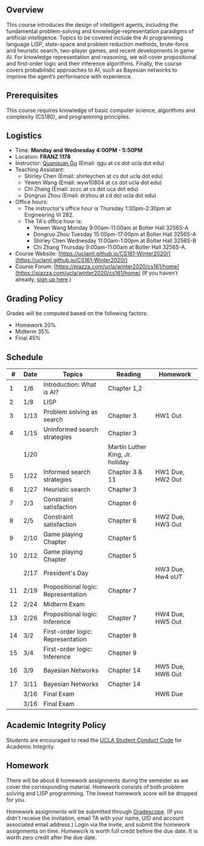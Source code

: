 
## Overview
This course introduces the design of intelligent agents, including the fundamental problem-solving and knowledge-representation paradigms of artificial intelligence. Topics to be covered include the AI programming language LISP, state-space and problem reduction methods, brute-force and heuristic search, two-player games, and recent developments in game AI. For knowledge representation and reasoning, we will cover propositional and first-order logic and their inference algorithms. Finally, the course covers probabilistic approaches to AI, such as Bayesian networks to improve the agent’s performance with experience.
## Prerequisites
This course requires knowledge of basic computer science, algorithms and complexity (CS180), and programming principles.
## Logistics
<!--University of California, Los Angeles  -->
- Time: **Monday and Wednesday 4:00PM - 5:50PM**
- Location: **FRANZ 1178**  
- Instructor: [Quanquan Gu](http://web.cs.ucla.edu/~qgu/) (Email: qgu at cs dot ucla dot edu)   
- Teaching Assistant: 
    - Shirley Chen (Email: shirleychen at cs dot ucla dot edu)
    - Yewen Wang (Email: wyw10804 at cs dot ucla dot edu)
    - Chi Zhang (Email: zccc at cs dot uca dot edu)
    - Dongruo Zhou (Email: drzhou at cd dot ucla dot edu)
- Office hours: 
    - The instructor's office hour is Thursday 1:30pm-2:30pm at Engineering VI 282. 
    - The TA's office hour is: 
        - Yewen Wang Monday 9:00am-11:00am at Bolter Hall 3256S-A
        - Dongruo Zhou Tuesday 15:00pm-17:00pm at Bolter Hall 3256S-A
        - Shirley Chen Wednesday 11:00am-1:00pm at Bolter Hall 3256S-B
        - Chi Zhang Thursday 9:00am-11:00am at Bolter Hall 3256S-A.
- Course Website: [https://uclaml.github.io/CS161-Winter2020/](https://uclaml.github.io/CS161-Winter2020/)
- Course Forum: [https://piazza.com/ucla/winter2020/cs161/home](https://piazza.com/ucla/winter2020/cs161/home)
(If you haven’t already, [sign up here](piazza.com/ucla/winter2020/cs161).)
## Grading Policy
 
Grades will be computed based on the following factors:
- Homework 20%
- Midterm 35%
- Final 45%
## Schedule
| # | Date  | Topics  | Reading | Homework  | 
|----|----|----|----|----|
| 1 | 1/6 | Introduction: What is AI?  | Chapter 1,2 | |
| 2 | 1/8 | LISP | | |
| 3 | 1/13 | Problem solving as search | Chapter 3 | HW1 Out|
| 4 | 1/15 | Uninformed search strategies | Chapter 3 | |
|  | 1/20 | | Martin Luther King, Jr. holiday | |
| 5 | 1/22 | Informed search strategies | Chapter 3 & 11| HW1 Due, HW2 Out |
| 6 | 1/27 | Heuristic search | Chapter 3 | |
| 7 | 2/3 | Constraint satisfaction | Chapter 6 | |
| 8 | 2/5 | Constraint satisfaction | Chapter 6 | HW2 Due, HW3 Out |
| 9 | 2/10 | Game playing Chapter | Chapter 5 | |
| 10 | 2/12 | Game playing Chapter | Chapter 5 | |
|  | 2/17 | President's Day | | HW3 Due, Hw4 oUT |
| 11 | 2/19 | Propositional logic: Representation | Chapter 7 | |
| 12 | 2/24 | Midterm Exam | | |
| 13 | 2/26 | Propositional logic: Inference | Chapter 7 | HW4 Due, HW5 Out |
| 14 | 3/2 | First-order logic: Representation | Chapter 8 | |
| 15 | 3/4 | First-order logic: Inference | Chapter 9 | |
| 16 | 3/9 | Bayesian Networks | Chapter 14 | HW5 Due, HW6 Out|
| 17 | 3/11 | Bayesian Networks | Chapter 14 | |
|  | 3/16 | Final Exam | | HW6 Due |
|  | 3/16 | Final Exam | | |
## Academic Integrity Policy
Students are encouraged to read the [UCLA Student Conduct Code](https://www.deanofstudents.ucla.edu/Individual-Student-Code) for Academic Integrity. 
## Homework
There will be about 6 homework assignments during the semester as we cover the corresponding material. Homework consists of both problem solving and LISP programming. The lowest homework score will be dropped for you.
<!-- \noindent\textbf{Collaboration Policy:} Unless otherwise indicated, you may talk to other students about the homework problems but each student must hand in their own answers and write their own code in the programming part. You also must indicate on each homework with whom you collaborated and cite any other sources you use including
Internet sites. Students cannot use old solution sets for this class or solution manual to the textbook under any circumstances. -->
Homework assignments will be submitted through [Gradescope](https://www.gradescope.com/courses/78830). (If you didn't receive the invitation, email TA with your name, UID and account associated email address.) Login via the invite, and submit the homework assignments on time. Homework is worth full credit before the due date. It is worth zero credit after the due date.